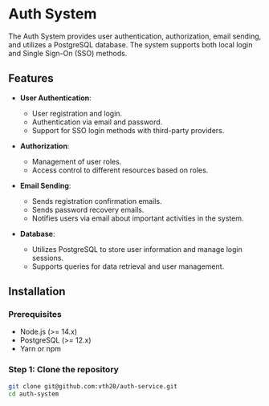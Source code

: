 # Auth System

The Auth System provides user authentication, authorization, email sending, and utilizes a PostgreSQL database. The system supports both local login and Single Sign-On (SSO) methods.

## Features

- **User Authentication**:
  - User registration and login.
  - Authentication via email and password.
  - Support for SSO login methods with third-party providers.

- **Authorization**:
  - Management of user roles.
  - Access control to different resources based on roles.

- **Email Sending**:
  - Sends registration confirmation emails.
  - Sends password recovery emails.
  - Notifies users via email about important activities in the system.

- **Database**:
  - Utilizes PostgreSQL to store user information and manage login sessions.
  - Supports queries for data retrieval and user management.

## Installation

### Prerequisites

- Node.js (>= 14.x)
- PostgreSQL (>= 12.x)
- Yarn or npm

### Step 1: Clone the repository

```bash
git clone git@github.com:vth20/auth-service.git
cd auth-system
